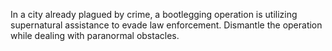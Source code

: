 In a city already plagued by crime, a bootlegging operation is utilizing supernatural assistance to evade law enforcement. Dismantle the operation while dealing with paranormal obstacles.